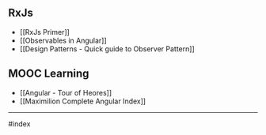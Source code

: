 ## RxJs
- [[RxJs Primer]]
- [[Observables in Angular]]
- [[Design Patterns - Quick guide to Observer Pattern]]

## MOOC Learning
- [[Angular - Tour of Heores]]
- [[Maximilion Complete Angular Index]]

---
#index 